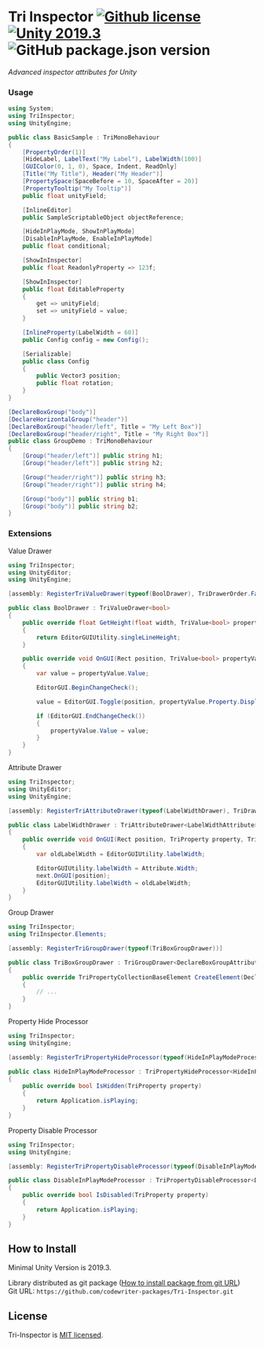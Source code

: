 # Tri Inspector [![Github license](https://img.shields.io/github/license/codewriter-packages/Tri-Inspector.svg?style=flat-square)](#) [![Unity 2019.3](https://img.shields.io/badge/Unity-2019.3+-2296F3.svg?style=flat-square)](#) ![GitHub package.json version](https://img.shields.io/github/package-json/v/codewriter-packages/Tri-Inspector?style=flat-square)
_Advanced inspector attributes for Unity_

### Usage

```csharp
using System;
using TriInspector;
using UnityEngine;

public class BasicSample : TriMonoBehaviour
{
    [PropertyOrder(1)]
    [HideLabel, LabelText("My Label"), LabelWidth(100)]
    [GUIColor(0, 1, 0), Space, Indent, ReadOnly]
    [Title("My Title"), Header("My Header")]
    [PropertySpace(SpaceBefore = 10, SpaceAfter = 20)]
    [PropertyTooltip("My Tooltip")]
    public float unityField;

    [InlineEditor]
    public SampleScriptableObject objectReference;

    [HideInPlayMode, ShowInPlayMode]
    [DisableInPlayMode, EnableInPlayMode]
    public float conditional;

    [ShowInInspector]
    public float ReadonlyProperty => 123f;

    [ShowInInspector]
    public float EditableProperty
    {
        get => unityField;
        set => unityField = value;
    }

    [InlineProperty(LabelWidth = 60)]
    public Config config = new Config();

    [Serializable]
    public class Config
    {
        public Vector3 position;
        public float rotation;
    }
}

[DeclareBoxGroup("body")]
[DeclareHorizontalGroup("header")]
[DeclareBoxGroup("header/left", Title = "My Left Box")]
[DeclareBoxGroup("header/right", Title = "My Right Box")]
public class GroupDemo : TriMonoBehaviour
{
    [Group("header/left")] public string h1;
    [Group("header/left")] public string h2;

    [Group("header/right")] public string h3;
    [Group("header/right")] public string h4;

    [Group("body")] public string b1;
    [Group("body")] public string b2;
}
```

### Extensions

Value Drawer
```csharp
using TriInspector;
using UnityEditor;
using UnityEngine;

[assembly: RegisterTriValueDrawer(typeof(BoolDrawer), TriDrawerOrder.Fallback)]

public class BoolDrawer : TriValueDrawer<bool>
{
    public override float GetHeight(float width, TriValue<bool> propertyValue, TriElement next)
    {
        return EditorGUIUtility.singleLineHeight;
    }

    public override void OnGUI(Rect position, TriValue<bool> propertyValue, TriElement next)
    {
        var value = propertyValue.Value;

        EditorGUI.BeginChangeCheck();

        value = EditorGUI.Toggle(position, propertyValue.Property.DisplayNameContent, value);

        if (EditorGUI.EndChangeCheck())
        {
            propertyValue.Value = value;
        }
    }
}
```

Attribute Drawer
```csharp
using TriInspector;
using UnityEditor;
using UnityEngine;

[assembly: RegisterTriAttributeDrawer(typeof(LabelWidthDrawer), TriDrawerOrder.Decorator)]

public class LabelWidthDrawer : TriAttributeDrawer<LabelWidthAttribute>
{
    public override void OnGUI(Rect position, TriProperty property, TriElement next)
    {
        var oldLabelWidth = EditorGUIUtility.labelWidth;

        EditorGUIUtility.labelWidth = Attribute.Width;
        next.OnGUI(position);
        EditorGUIUtility.labelWidth = oldLabelWidth;
    }
}
```

Group Drawer
```csharp
using TriInspector;
using TriInspector.Elements;

[assembly: RegisterTriGroupDrawer(typeof(TriBoxGroupDrawer))]

public class TriBoxGroupDrawer : TriGroupDrawer<DeclareBoxGroupAttribute>
{
    public override TriPropertyCollectionBaseElement CreateElement(DeclareBoxGroupAttribute attribute)
    {
        // ...
    }
}
```

Property Hide Processor
```csharp
using TriInspector;
using UnityEngine;

[assembly: RegisterTriPropertyHideProcessor(typeof(HideInPlayModeProcessor))]

public class HideInPlayModeProcessor : TriPropertyHideProcessor<HideInPlayModeAttribute>
{
    public override bool IsHidden(TriProperty property)
    {
        return Application.isPlaying;
    }
}
```

Property Disable Processor
```csharp
using TriInspector;
using UnityEngine;

[assembly: RegisterTriPropertyDisableProcessor(typeof(DisableInPlayModeProcessor))]

public class DisableInPlayModeProcessor : TriPropertyDisableProcessor<DisableInPlayModeAttribute>
{
    public override bool IsDisabled(TriProperty property)
    {
        return Application.isPlaying;
    }
}
```

## How to Install
Minimal Unity Version is 2019.3.

Library distributed as git package ([How to install package from git URL](https://docs.unity3d.com/Manual/upm-ui-giturl.html))
<br>Git URL: `https://github.com/codewriter-packages/Tri-Inspector.git`

## License

Tri-Inspector is [MIT licensed](./LICENSE.md).